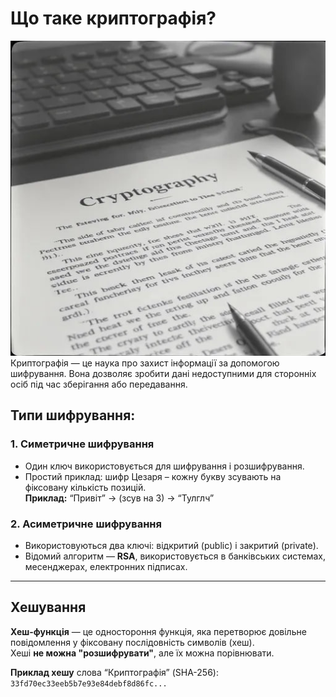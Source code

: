 # Що таке криптографія?
![Криптографія](../ресурси/1.jpg)
Криптографія — це наука про захист інформації за допомогою шифрування. Вона дозволяє зробити дані недоступними для сторонніх осіб під час зберігання або передавання.

## Типи шифрування:

### 1. Симетричне шифрування
- Один ключ використовується для шифрування і розшифрування.
- Простий приклад: шифр Цезаря – кожну букву зсувають на фіксовану кількість позицій.  
**Приклад:** “Привіт” → (зсув на 3) → “Тулглч”

### 2. Асиметричне шифрування
- Використовуються два ключі: відкритий (public) і закритий (private).
- Відомий алгоритм — **RSA**, використовується в банківських системах, месенджерах, електронних підписах.

---

## Хешування

**Хеш-функція** — це одностороння функція, яка перетворює довільне повідомлення у фіксовану послідовність символів (хеш).  
Хеші **не можна "розшифрувати"**, але їх можна порівнювати.

**Приклад хешу** слова “Криптографія” (SHA-256):  
`33fd70ec33eeb5b7e93e84debf8d86fc...`
